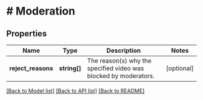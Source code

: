 # # Moderation

## Properties

Name | Type | Description | Notes
------------ | ------------- | ------------- | -------------
**reject_reasons** | **string[]** | The reason(s) why the specified video was blocked by moderators. | [optional]

[[Back to Model list]](../../README.md#models) [[Back to API list]](../../README.md#endpoints) [[Back to README]](../../README.md)
